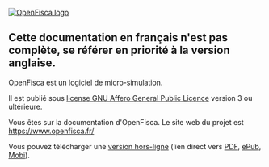 [![OpenFisca logo](https://www.openfisca.fr/hotlinks/logo-openfisca.svg)](https://www.openfisca.fr/)

## Cette documentation en français n'est pas complète, se référer en priorité à la version anglaise.

OpenFisca est un logiciel de micro-simulation.

Il est publié sous [license GNU Affero General Public Licence](https://www.gnu.org/licenses/agpl.html) version 3
ou ultérieure.

Vous êtes sur la documentation d'OpenFisca.
Le site web du projet est https://www.openfisca.fr/

Vous pouvez télécharger une [version hors-ligne](https://www.gitbook.com/book/openfisca/documentation) (lien direct vers [PDF](https://www.gitbook.com/download/pdf/book/openfisca/documentation), [ePub](https://www.gitbook.com/download/epub/book/openfisca/documentation), [Mobi](https://www.gitbook.com/download/mobi/book/openfisca/documentation)).
